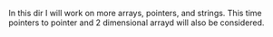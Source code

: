 In this dir I will work on more arrays, pointers, and strings. This time pointers to pointer and 2 dimensional arrayd will also be considered.
